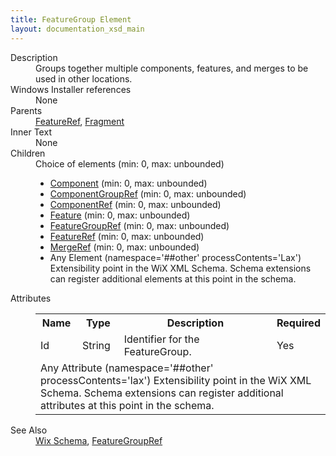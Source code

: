 ```yaml
---
title: FeatureGroup Element
layout: documentation_xsd_main
---
```

<dl>
  <dt>Description</dt>
  <dd>                 Groups together multiple components, features, and merges to be used in other locations.             </dd>
  <dt>Windows Installer references</dt>
  <dd>None</dd>
  <dt>Parents</dt>
  <dd>
    <a href="../wix/featureref">FeatureRef</a>, <a href="../wix/fragment">Fragment</a></dd>
  <dt>Inner Text</dt>
  <dd>None</dd>
  <dt>Children</dt>
  <dd>Choice of elements (min: 0, max: unbounded)<ul><li><a href="../wix/component">Component</a> (min: 0, max: unbounded)</li><li><a href="../wix/componentgroupref">ComponentGroupRef</a> (min: 0, max: unbounded)</li><li><a href="../wix/componentref">ComponentRef</a> (min: 0, max: unbounded)</li><li><a href="../wix/feature">Feature</a> (min: 0, max: unbounded)</li><li><a href="../wix/featuregroupref">FeatureGroupRef</a> (min: 0, max: unbounded)</li><li><a href="../wix/featureref">FeatureRef</a> (min: 0, max: unbounded)</li><li><a href="../wix/mergeref">MergeRef</a> (min: 0, max: unbounded)</li><li><span class="extension">Any Element (namespace='##other' processContents='Lax')                              Extensibility point in the WiX XML Schema.  Schema extensions can register additional                             elements at this point in the schema.                         </span></li></ul></dd>
  <dt>Attributes</dt>
  <dd>
    <table cellspacing="0" cellpadding="0" class="schema">
      <tr>
        <th width="15%">Name</th>
        <th width="15%">Type</th>
        <th width="65%">Description</th>
        <th width="15%">Required</th>
      </tr>
      <tr>
        <td>Id</td>
        <td>String</td>
        <td>Identifier for the FeatureGroup.</td>
        <td>Yes</td>
      </tr>
      <tr>
        <td colspan="4">
          <span class="extension">Any Attribute (namespace='##other' processContents='lax')                          Extensibility point in the WiX XML Schema.  Schema extensions can register additional                         attributes at this point in the schema.                     </span>
        </td>
      </tr>
    </table>
  </dd>
  <dt>See Also</dt>
  <dd>
    <a href="../wix">Wix Schema</a>, <a href="../wix/featuregroupref">FeatureGroupRef</a></dd>
</dl>

